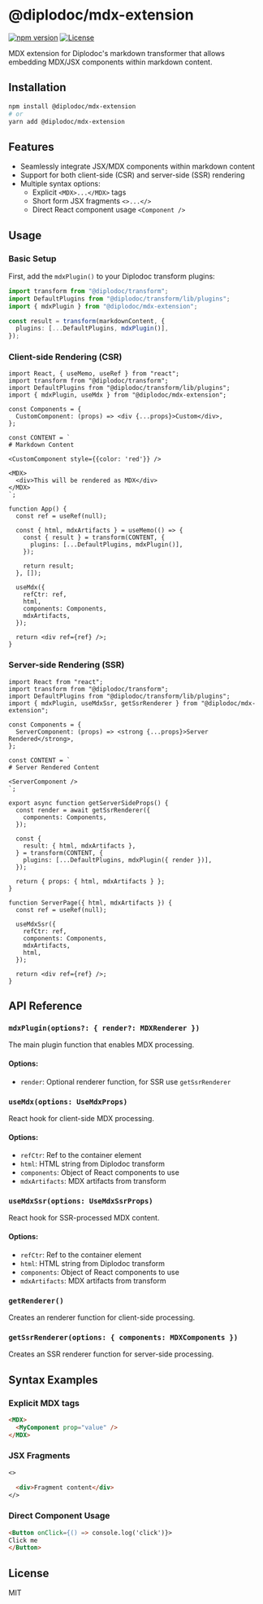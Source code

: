 # @diplodoc/mdx-extension

[![npm version](https://img.shields.io/npm/v/@diplodoc/mdx-extension?logo=npm)](https://www.npmjs.com/package/@diplodoc/mdx-extension)
[![License](https://img.shields.io/badge/license-MIT-blue.svg)](https://opensource.org/licenses/MIT)

MDX extension for Diplodoc's markdown transformer that allows embedding MDX/JSX components within markdown content.

## Installation

```bash
npm install @diplodoc/mdx-extension
# or
yarn add @diplodoc/mdx-extension
```

## Features

- Seamlessly integrate JSX/MDX components within markdown content
- Support for both client-side (CSR) and server-side (SSR) rendering
- Multiple syntax options:
  - Explicit `<MDX>...</MDX>` tags
  - Short form JSX fragments `<>...</>`
  - Direct React component usage `<Component />`

## Usage

### Basic Setup

First, add the `mdxPlugin()` to your Diplodoc transform plugins:

```typescript
import transform from "@diplodoc/transform";
import DefaultPlugins from "@diplodoc/transform/lib/plugins";
import { mdxPlugin } from "@diplodoc/mdx-extension";

const result = transform(markdownContent, {
  plugins: [...DefaultPlugins, mdxPlugin()],
});
```

### Client-side Rendering (CSR)

```tsx
import React, { useMemo, useRef } from "react";
import transform from "@diplodoc/transform";
import DefaultPlugins from "@diplodoc/transform/lib/plugins";
import { mdxPlugin, useMdx } from "@diplodoc/mdx-extension";

const Components = {
  CustomComponent: (props) => <div {...props}>Custom</div>,
};

const CONTENT = `
# Markdown Content

<CustomComponent style={{color: 'red'}} />

<MDX>
  <div>This will be rendered as MDX</div>
</MDX>
`;

function App() {
  const ref = useRef(null);

  const { html, mdxArtifacts } = useMemo(() => {
    const { result } = transform(CONTENT, {
      plugins: [...DefaultPlugins, mdxPlugin()],
    });

    return result;
  }, []);

  useMdx({
    refCtr: ref,
    html,
    components: Components,
    mdxArtifacts,
  });

  return <div ref={ref} />;
}
```

### Server-side Rendering (SSR)

```tsx
import React from "react";
import transform from "@diplodoc/transform";
import DefaultPlugins from "@diplodoc/transform/lib/plugins";
import { mdxPlugin, useMdxSsr, getSsrRenderer } from "@diplodoc/mdx-extension";

const Components = {
  ServerComponent: (props) => <strong {...props}>Server Rendered</strong>,
};

const CONTENT = `
# Server Rendered Content

<ServerComponent />
`;

export async function getServerSideProps() {
  const render = await getSsrRenderer({
    components: Components,
  });

  const {
    result: { html, mdxArtifacts },
  } = transform(CONTENT, {
    plugins: [...DefaultPlugins, mdxPlugin({ render })],
  });

  return { props: { html, mdxArtifacts } };
}

function ServerPage({ html, mdxArtifacts }) {
  const ref = useRef(null);

  useMdxSsr({
    refCtr: ref,
    components: Components,
    mdxArtifacts,
    html,
  });

  return <div ref={ref} />;
}
```

## API Reference

### `mdxPlugin(options?: { render?: MDXRenderer })`

The main plugin function that enables MDX processing.

#### Options:

- `render`: Optional renderer function, for SSR use `getSsrRenderer`

### `useMdx(options: UseMdxProps)`

React hook for client-side MDX processing.

#### Options:

- `refCtr`: Ref to the container element
- `html`: HTML string from Diplodoc transform
- `components`: Object of React components to use
- `mdxArtifacts`: MDX artifacts from transform

### `useMdxSsr(options: UseMdxSsrProps)`

React hook for SSR-processed MDX content.

#### Options:

- `refCtr`: Ref to the container element
- `html`: HTML string from Diplodoc transform
- `components`: Object of React components to use
- `mdxArtifacts`: MDX artifacts from transform

### `getRenderer()`

Creates an renderer function for client-side processing.

### `getSsrRenderer(options: { components: MDXComponents })`

Creates an SSR renderer function for server-side processing.

## Syntax Examples

### Explicit MDX tags

```markdown
<MDX>
  <MyComponent prop="value" />
</MDX>
```

### JSX Fragments

```markdown
<>

  <div>Fragment content</div>
</>
```

### Direct Component Usage

```markdown
<Button onClick={() => console.log('click')}>
Click me
</Button>
```

## License

MIT
